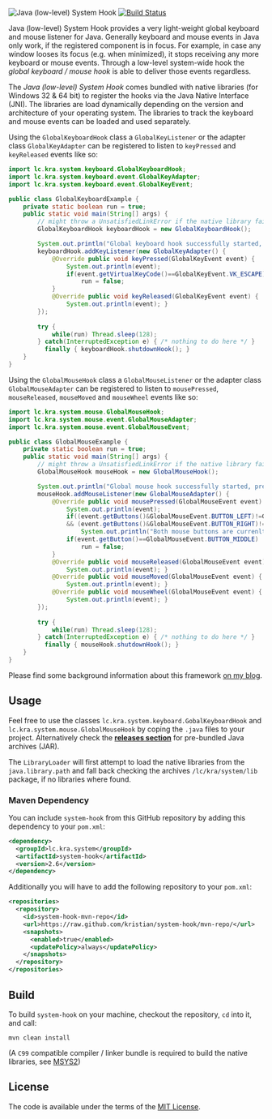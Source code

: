 ![Java (low-level) System Hook](https://raw.github.com/kristian/system-hook/assets/system-hook-logo.png) [![Build Status](https://ci.appveyor.com/api/projects/status/github/kristian/system-hook?branch=master&svg=true)](https://ci.appveyor.com/project/kristian/system-hook)

Java (low-level) System Hook provides a very light-weight global keyboard and mouse listener for Java. Generally keyboard and mouse events in Java only work, if the registered component is in focus. For example, in case any window looses its focus (e.g. when minimized), it stops receiving any more keyboard or mouse events. Through a low-level system-wide hook the *global keyboard / mouse hook* is able to deliver those events regardless.

The *Java (low-level) System Hook* comes bundled with native libraries (for Windows 32 & 64 bit) to register the hooks via the Java Native Interface (JNI). The libraries are load dynamically depending on the version and architecture of your operating system. The libraries to track the keyboard and mouse events can be loaded and used separately.

Using the `GlobalKeyboardHook` class a `GlobalKeyListener` or the adapter class `GlobalKeyAdapter` can be registered to listen to `keyPressed` and `keyReleased` events like so:
```java
import lc.kra.system.keyboard.GlobalKeyboardHook;
import lc.kra.system.keyboard.event.GlobalKeyAdapter;
import lc.kra.system.keyboard.event.GlobalKeyEvent;

public class GlobalKeyboardExample {
	private static boolean run = true;
	public static void main(String[] args) {
		// might throw a UnsatisfiedLinkError if the native library fails to load or a RuntimeException if hooking fails 
		GlobalKeyboardHook keyboardHook = new GlobalKeyboardHook();

		System.out.println("Global keyboard hook successfully started, press [escape] key to shutdown.");
		keyboardHook.addKeyListener(new GlobalKeyAdapter() {
			@Override public void keyPressed(GlobalKeyEvent event) {
				System.out.println(event);
				if(event.getVirtualKeyCode()==GlobalKeyEvent.VK_ESCAPE)
					run = false;
			}
			@Override public void keyReleased(GlobalKeyEvent event) {
				System.out.println(event); }
		});
		
		try {
			while(run) Thread.sleep(128);
		} catch(InterruptedException e) { /* nothing to do here */ }
		  finally { keyboardHook.shutdownHook(); }
	}
}
```

Using the `GlobalMouseHook` class a `GlobalMouseListener` or the adapter class `GlobalMouseAdapter` can be registered to listen to `mousePressed`, `mouseReleased`, `mouseMoved` and `mouseWheel` events like so:
```java
import lc.kra.system.mouse.GlobalMouseHook;
import lc.kra.system.mouse.event.GlobalMouseAdapter;
import lc.kra.system.mouse.event.GlobalMouseEvent;

public class GlobalMouseExample {
	private static boolean run = true;
	public static void main(String[] args) {
		// might throw a UnsatisfiedLinkError if the native library fails to load or a RuntimeException if hooking fails 
		GlobalMouseHook mouseHook = new GlobalMouseHook();

		System.out.println("Global mouse hook successfully started, press [middle] mouse button to shutdown.");
		mouseHook.addMouseListener(new GlobalMouseAdapter() {
			@Override public void mousePressed(GlobalMouseEvent event)  {
				System.out.println(event);
				if((event.getButtons()&GlobalMouseEvent.BUTTON_LEFT)!=GlobalMouseEvent.BUTTON_NO
				&& (event.getButtons()&GlobalMouseEvent.BUTTON_RIGHT)!=GlobalMouseEvent.BUTTON_NO)
					System.out.println("Both mouse buttons are currenlty pressed!");
				if(event.getButton()==GlobalMouseEvent.BUTTON_MIDDLE)
					run = false;
			}
			@Override public void mouseReleased(GlobalMouseEvent event)  {
				System.out.println(event); }
			@Override public void mouseMoved(GlobalMouseEvent event) {
				System.out.println(event); }
			@Override public void mouseWheel(GlobalMouseEvent event) {
				System.out.println(event); }
		});
		
		try {
			while(run) Thread.sleep(128);
		} catch(InterruptedException e) { /* nothing to do here */ }
		  finally { mouseHook.shutdownHook(); }
	}
}
```

Please find some background information about this framework [on my blog](http://kra.lc/blog/2016/02/java-global-system-hook/).

Usage
-----

Feel free to use the classes `lc.kra.system.keyboard.GobalKeyboardHook` and `lc.kra.system.mouse.GlobalMouseHook` by coping the `.java` files to your project. Alternatively check the [**releases section**](https://github.com/kristian/system-hook/releases) for pre-bundled Java archives (JAR).

The `LibraryLoader` will first attempt to load the native libraries from the `java.library.path` and fall back checking the archives `/lc/kra/system/lib` package, if no libraries where found.

### Maven Dependency
You can include `system-hook` from this GitHub repository by adding this dependency to your `pom.xml`:

```xml
<dependency>
  <groupId>lc.kra.system</groupId>
  <artifactId>system-hook</artifactId>
  <version>2.6</version>
</dependency>
```

Additionally you will have to add the following repository to your `pom.xml`:

```xml
<repositories>
  <repository>
    <id>system-hook-mvn-repo</id>
    <url>https://raw.github.com/kristian/system-hook/mvn-repo/</url>
    <snapshots>
      <enabled>true</enabled>
      <updatePolicy>always</updatePolicy>
    </snapshots>
  </repository>
</repositories>
```

Build
-----

To build `system-hook` on your machine, checkout the repository, `cd` into it, and call:
```
mvn clean install
```
(A `C99` compatible compiler / linker bundle is required to build the native libraries, see [MSYS2](http://sourceforge.net/projects/msys2/)) 

License
-------

The code is available under the terms of the [MIT License](http://opensource.org/licenses/MIT).
